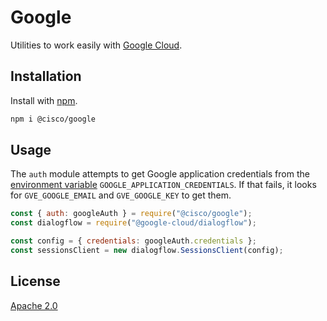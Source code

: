 # Google

Utilities to work easily with [Google Cloud](https://cloud.google.com/).

## Installation

Install with [npm](https://www.npmjs.com/).

```bash
npm i @cisco/google
```

## Usage

The `auth` module attempts to get Google application credentials from the [environment variable](https://cloud.google.com/docs/authentication/getting-started#setting_the_environment_variable) `GOOGLE_APPLICATION_CREDENTIALS`. If that fails, it looks for `GVE_GOOGLE_EMAIL` and `GVE_GOOGLE_KEY` to get them.

```js
const { auth: googleAuth } = require("@cisco/google");
const dialogflow = require("@google-cloud/dialogflow");

const config = { credentials: googleAuth.credentials };
const sessionsClient = new dialogflow.SessionsClient(config);
```

## License

[Apache 2.0](https://choosealicense.com/licenses/apache-2.0/)
